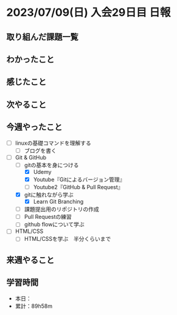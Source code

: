 # 2023/07/09(日) 入会29日目 日報

## 取り組んだ課題一覧

## わかったこと

## 感じたこと

## 次やること

## 今週やったこと

- [ ] linuxの基礎コマンドを理解する
  - [ ] ブログを書く
- [ ] Git & GitHub
  - [ ] gitの基本を身につける
    - [x] Udemy
    - [x] Youtube『Gitによるバージョン管理』
    - [ ] Youtube2『GitHub & Pull Request』
  - [x] gitに触れながら学ぶ
    - [x] Learn Git Branching
  - [ ] 課題提出用のリポジトリの作成
  - [ ] Pull Requestの練習
  - [ ] github flowについて学ぶ
- [ ] HTML/CSS
  - [ ] HTML/CSSを学ぶ　半分くらいまで

## 来週やること

## 学習時間

- 本日：
- 累計：89h58m
